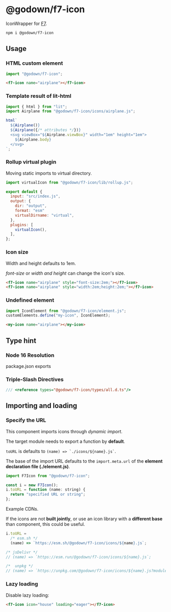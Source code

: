 # @godown/f7-icon

IconWrapper for [F7](https://framework7.io/icons/).

```sh
npm i @godown/f7-icon
```

## Usage

### HTML custom element

```js
import "@godown/f7-icon";
```

```html
<f7-icon name="airplane"></f7-icon>
```

### Template result of lit-html

```js
import { html } from "lit";
import Airplane from "@godown/f7-icon/icons/airplane.js";

html`
  ${Airplane()}
  ${Airplane({/* attributes */})}
  <svg viewBox="${Airplane.viewBox}" width="1em" height="1em">
    ${Airplane.body}
  </svg>
`;
```

### Rollup virtual plugin

Moving static imports to virtual directory.

```js
import virtualIcon from "@godown/f7-icon/lib/rollup.js";

export default {
  input: "src/index.js",
  output: {
    dir: "output",
    format: "esm"
    virtualDirname: "virtual",
  },
  plugins: [
    virtualIcon(),
  ],
};
```

### Icon size

Width and height defaults to 1em.

_font-size_ or _width and height_ can change the icon's size.

```html
<f7-icon name="airplane" style="font-size:2em;"></f7-icon>
<f7-icon name="airplane" style="width:2em;height:2em;"></f7-icon>
```

### Undefined element

```js
import IconElement from "@godown/f7-icon/element.js";
customElements.define("my-icon", IconElement);
```

```html
<my-icon name="airplane"></my-icon>
```

## Type hint

### Node 16 Resolution

package.json exports

### Triple-Slash Directives

```ts
/// <reference types="@godown/f7-icon/types/all.d.ts"/>
```

## Importing and loading

### Specify the URL

This component imports icons through _dynamic import_.

The target module needs to export a function by **default**.

`toURL` is defaults to `` (name) => `./icons/${name}.js` ``.

The base of the import URL defaults to the `import.meta.url` of the **element declaration file (./element.js)**.

```js
import F7Icon from "@godown/f7-icon";

const i = new F7Icon();
i.toURL = function (name: string) {
  return "specified URL or string";
};
```

Example CDNs.

If the icons are not **built jointly**, or use an icon library with a **different base** than component, this could be useful.

```js
i.toURL =
  /* esm.sh */
  (name) => `https://esm.sh/@godown/f7-icon/icons/${name}.js`;

/* jsDelivr */
// (name) => `https://esm.run/@godown/f7-icon/icons/${name}.js`;

/*  unpkg */
// (name) => `https://unpkg.com/@godown/f7-icon/icons/${name}.js?module`;
```

### Lazy loading

Disable lazy loading:

```html
<f7-icon icon="house" loading="eager"></f7-icon>
```
